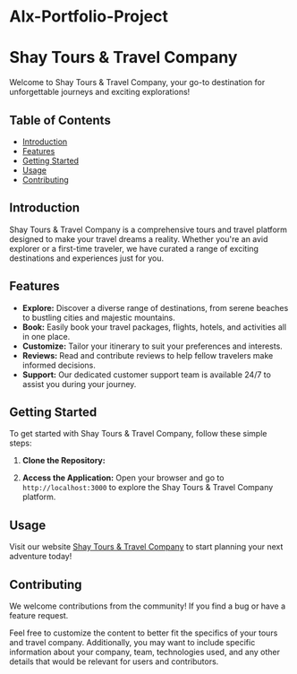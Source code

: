 # Alx-Portfolio-Project

# Shay Tours & Travel Company

Welcome to Shay Tours & Travel Company, your go-to destination for unforgettable journeys and exciting explorations!

## Table of Contents
- [Introduction](#introduction)
- [Features](#features)
- [Getting Started](#getting-started)
- [Usage](#usage)
- [Contributing](#contributing)

## Introduction

Shay Tours & Travel Company is a comprehensive tours and travel platform designed to make your travel dreams a reality. Whether you're an avid explorer or a first-time traveler, we have curated a range of exciting destinations and experiences just for you.

## Features

- **Explore:** Discover a diverse range of destinations, from serene beaches to bustling cities and majestic mountains.
- **Book:** Easily book your travel packages, flights, hotels, and activities all in one place.
- **Customize:** Tailor your itinerary to suit your preferences and interests.
- **Reviews:** Read and contribute reviews to help fellow travelers make informed decisions.
- **Support:** Our dedicated customer support team is available 24/7 to assist you during your journey.

## Getting Started

To get started with Shay Tours & Travel Company, follow these simple steps:

1. **Clone the Repository:**


5. **Access the Application:**
Open your browser and go to `http://localhost:3000` to explore the Shay Tours & Travel Company platform.

## Usage

Visit our website [Shay Tours & Travel Company](https://www.shaytoursandtravelcompany.com) to start planning your next adventure today!

## Contributing

We welcome contributions from the community! If you find a bug or have a feature request.


Feel free to customize the content to better fit the specifics of your tours and travel company. Additionally, you may want to include specific information about your company, team, technologies used, and any other details that would be relevant for users and contributors.
